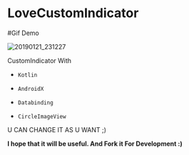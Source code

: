 # LoveCustomIndicator


#Gif Demo

![20190121_231227](https://user-images.githubusercontent.com/26750131/51496424-ba9daa80-1d8d-11e9-823f-c25cc57d49bc.gif)





CustomIndicator With 

- ```Kotlin``` 

- ```AndroidX``` 

- ```Databinding```

- ```CircleImageView```




U CAN CHANGE IT AS U WANT ;)

__I hope that it will be useful. And Fork it For Development :)__

